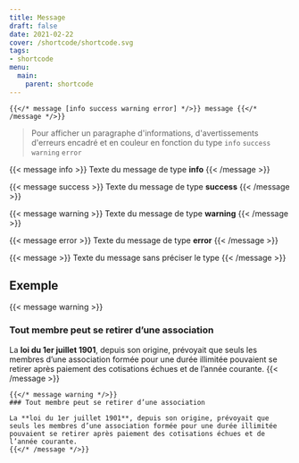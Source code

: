 ```yaml
---
title: Message
draft: false 
date: 2021-02-22 
cover: /shortcode/shortcode.svg
tags:
- shortcode
menu: 
  main:
    parent: shortcode
---
```

```tpl
{{</* message [info success warning error] */>}} message {{</* /message */>}}
```
<!--more-->

> Pour afficher un paragraphe d'informations, d'avertissements d'erreurs encadré et en couleur en fonction du type `info` `success` `warning` `error`

{{< message info >}}
 Texte du message de type **info**
{{< /message >}}

{{< message success >}}
Texte du message de type **success**
{{< /message >}}

{{< message warning >}}
Texte du message de type **warning**
{{< /message >}}

{{< message error >}}
Texte du message de type **error**
{{< /message >}}

{{< message >}}
Texte du message sans préciser le type
{{< /message >}}

## Exemple

{{< message warning >}}
### Tout membre peut se retirer d’une association

La **loi du 1er juillet 1901**, depuis son origine, prévoyait que seuls les membres d’une association formée pour une durée illimitée pouvaient se retirer après paiement des cotisations échues et de l’année courante.
{{< /message >}}

```tpl
{{</* message warning */>}}
### Tout membre peut se retirer d’une association

La **loi du 1er juillet 1901**, depuis son origine, prévoyait que seuls les membres d’une association formée pour une durée illimitée pouvaient se retirer après paiement des cotisations échues et de l’année courante.
{{</* /message */>}}
```
